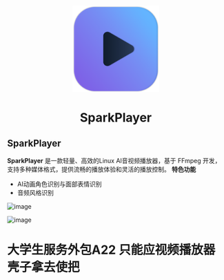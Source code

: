 <div align="center"> <img src="https://github.com/XiaoJiang0208/SparkPlayer/blob/main/images/icon.png" alt="SparkPlayer Logo" width="200"/> </div>
<div align="center"> <h1>SparkPlayer</h1> </div>

## SparkPlayer
**SparkPlayer** 是一款轻量、高效的Linux AI音视频播放器，基于 FFmpeg 开发，支持多种媒体格式，提供流畅的播放体验和灵活的播放控制。
**特色功能**
- AI动画角色识别与面部表情识别
- 音频风格识别

![image](https://github.com/user-attachments/assets/4819886d-aa4b-4750-b3c1-9a8b49f6cb99)

![image](https://github.com/user-attachments/assets/ccf44009-578e-42ba-904d-bce47699f17d)

# 大学生服务外包A22 只能应视频播放器壳子拿去使把
